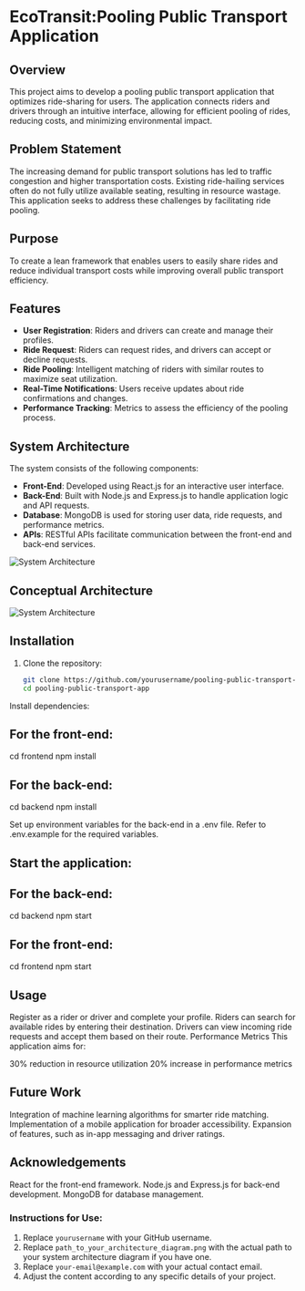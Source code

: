 # EcoTransit:Pooling Public Transport Application

## Overview
This project aims to develop a pooling public transport application that optimizes ride-sharing for users. The application connects riders and drivers through an intuitive interface, allowing for efficient pooling of rides, reducing costs, and minimizing environmental impact.

## Problem Statement
The increasing demand for public transport solutions has led to traffic congestion and higher transportation costs. Existing ride-hailing services often do not fully utilize available seating, resulting in resource wastage. This application seeks to address these challenges by facilitating ride pooling.

## Purpose
To create a lean framework that enables users to easily share rides and reduce individual transport costs while improving overall public transport efficiency.

## Features
- **User Registration**: Riders and drivers can create and manage their profiles.
- **Ride Request**: Riders can request rides, and drivers can accept or decline requests.
- **Ride Pooling**: Intelligent matching of riders with similar routes to maximize seat utilization.
- **Real-Time Notifications**: Users receive updates about ride confirmations and changes.
- **Performance Tracking**: Metrics to assess the efficiency of the pooling process.

## System Architecture
The system consists of the following components:
- **Front-End**: Developed using React.js for an interactive user interface.
- **Back-End**: Built with Node.js and Express.js to handle application logic and API requests.
- **Database**: MongoDB is used for storing user data, ride requests, and performance metrics.
- **APIs**: RESTful APIs facilitate communication between the front-end and back-end services.

![System Architecture](https://github.com/tanish0510/EcoFinance/blob/main/Blank%20diagram.png)

## Conceptual Architecture
![System Architecture](https://github.com/tanish0510/EcoFinance/blob/main/Blank%20diagram%20(1).png)

## Installation
1. Clone the repository:
   ```bash
   git clone https://github.com/yourusername/pooling-public-transport-app.git
   cd pooling-public-transport-app
Install dependencies:

## For the front-end:
cd frontend
npm install

## For the back-end:
cd backend
npm install

Set up environment variables for the back-end in a .env file. Refer to .env.example for the required variables.

## Start the application:

## For the back-end:
cd backend
npm start

## For the front-end:
cd frontend
npm start

## Usage
Register as a rider or driver and complete your profile.
Riders can search for available rides by entering their destination.
Drivers can view incoming ride requests and accept them based on their route.
Performance Metrics
This application aims for:

30% reduction in resource utilization
20% increase in performance metrics
## Future Work
Integration of machine learning algorithms for smarter ride matching.
Implementation of a mobile application for broader accessibility.
Expansion of features, such as in-app messaging and driver ratings.

## Acknowledgements
React for the front-end framework.
Node.js and Express.js for back-end development.
MongoDB for database management.


### Instructions for Use:
1. Replace `yourusername` with your GitHub username.
2. Replace `path_to_your_architecture_diagram.png` with the actual path to your system architecture diagram if you have one.
3. Replace `your-email@example.com` with your actual contact email.
4. Adjust the content according to any specific details of your project.

